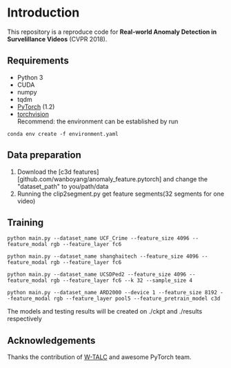 # Introduction
This repository is a reproduce code for **Real-world Anomaly Detection in Survelillance Videos** (CVPR 2018).



## Requirements
* Python 3
* CUDA
* numpy
* tqdm
* [PyTorch](http://pytorch.org/) (1.2)
* [torchvision](http://pytorch.org/)  
Recommend: the environment can be established by run

```
conda env create -f environment.yaml
```


## Data preparation
1. Download the [c3d features][github.com/wanboyang/anomaly_feature.pytorch] and change the "dataset_path" to you/path/data
2. Running the clip2segment.py get feature segments(32 segments for one video)


## Training


```
python main.py --dataset_name UCF_Crime --feature_size 4096 --feature_modal rgb --feature_layer fc6
```

```
python main.py --dataset_name shanghaitech --feature_size 4096 --feature_modal rgb --feature_layer fc6
```

```
python main.py --dataset_name UCSDPed2 --feature_size 4096 --feature_modal rgb --feature_layer fc6 --k 32 --sample_size 4
```

```
python main.py --dataset_name ARD2000 --device 1 --feature_size 8192 --feature_modal rgb --feature_layer pool5 --feature_pretrain_model c3d
```
The models and testing results will be created on ./ckpt and ./results respectively

## Acknowledgements
Thanks the contribution of [W-TALC](https://github.com/sujoyp/wtalc-pytorch) and awesome PyTorch team.
